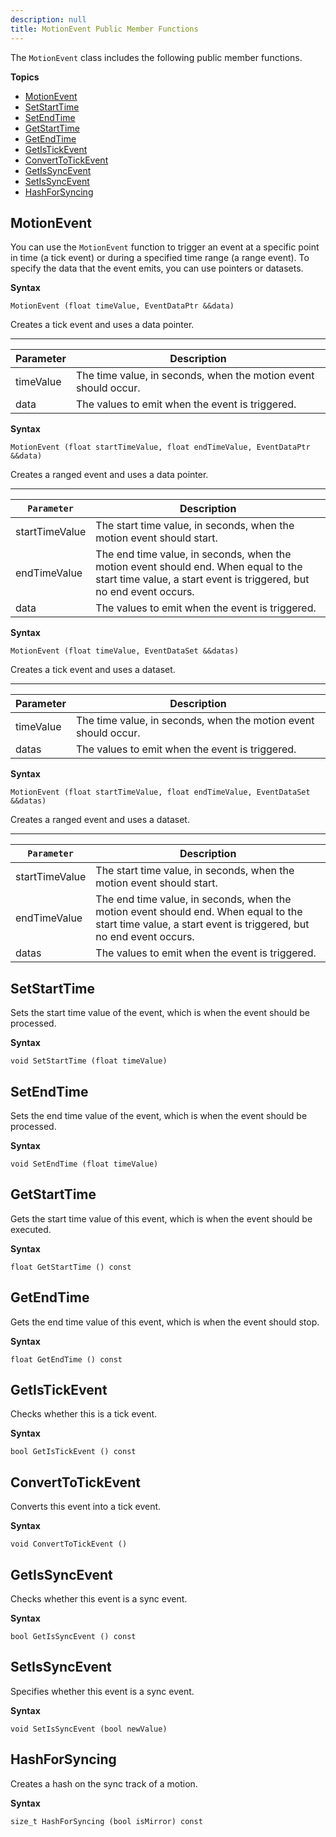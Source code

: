 ```yaml
---
description: null
title: MotionEvent Public Member Functions
---
```


The `MotionEvent` class includes the following public member functions.

**Topics**
+ [MotionEvent](#char-animation-editor-custom-events-parameters-motionevent)
+ [SetStartTime](#char-animation-editor-custom-events-parameters-setstarttime)
+ [SetEndTime](#char-animation-editor-custom-events-parameters-setendtime)
+ [GetStartTime](#char-animation-editor-custom-events-parameters-getstarttime)
+ [GetEndTime](#char-animation-editor-custom-events-parameters-getendtime)
+ [GetIsTickEvent](#char-animation-editor-custom-events-parameters-getistickevent)
+ [ConvertToTickEvent](#char-animation-editor-custom-events-parameters-converttotickevent)
+ [GetIsSyncEvent](#char-animation-editor-custom-events-parameters-getissyncevent)
+ [SetIsSyncEvent](#char-animation-editor-custom-events-parameters-setissyncevent)
+ [HashForSyncing](#char-animation-editor-custom-events-parameters-hashforsyncing)

## MotionEvent 

You can use the `MotionEvent` function to trigger an event at a specific point in time (a tick event) or during a specified time range (a range event). To specify the data that the event emits, you can use pointers or datasets.

**Syntax**

```
MotionEvent (float timeValue, EventDataPtr &&data)
```

Creates a tick event and uses a data pointer.


****

| Parameter | Description |
| --- | --- |
| timeValue | The time value, in seconds, when the motion event should occur. |
| data | The values to emit when the event is triggered. |

**Syntax**

```
MotionEvent (float startTimeValue, float endTimeValue, EventDataPtr &&data)
```

Creates a ranged event and uses a data pointer.


****

| `Parameter` | Description |
| --- | --- |
| startTimeValue | The start time value, in seconds, when the motion event should start. |
| endTimeValue | The end time value, in seconds, when the motion event should end. When equal to the start time value, a start event is triggered, but no end event occurs. |
| data | The values to emit when the event is triggered. |

**Syntax**

```
MotionEvent (float timeValue, EventDataSet &&datas)
```

Creates a tick event and uses a dataset.


****

| Parameter | Description |
| --- | --- |
| timeValue | The time value, in seconds, when the motion event should occur. |
| datas | The values to emit when the event is triggered. |

**Syntax**

```
MotionEvent (float startTimeValue, float endTimeValue, EventDataSet &&datas)
```

Creates a ranged event and uses a dataset.


****

| `Parameter` | Description |
| --- | --- |
| startTimeValue | The start time value, in seconds, when the motion event should start. |
| endTimeValue | The end time value, in seconds, when the motion event should end. When equal to the start time value, a start event is triggered, but no end event occurs. |
| datas | The values to emit when the event is triggered. |

## SetStartTime 

Sets the start time value of the event, which is when the event should be processed.

**Syntax**

```
void SetStartTime (float timeValue)
```

## SetEndTime 

Sets the end time value of the event, which is when the event should be processed.

**Syntax**

```
void SetEndTime (float timeValue)
```

## GetStartTime 

Gets the start time value of this event, which is when the event should be executed.

**Syntax**

```
float GetStartTime () const
```

## GetEndTime 

Gets the end time value of this event, which is when the event should stop.

**Syntax**

```
float GetEndTime () const
```

## GetIsTickEvent 

Checks whether this is a tick event.

**Syntax**

```
bool GetIsTickEvent () const
```

## ConvertToTickEvent 

Converts this event into a tick event.

**Syntax**

```
void ConvertToTickEvent ()
```

## GetIsSyncEvent 

Checks whether this event is a sync event.

**Syntax**

```
bool GetIsSyncEvent () const
```

## SetIsSyncEvent 

Specifies whether this event is a sync event.

**Syntax**

```
void SetIsSyncEvent (bool newValue)
```

## HashForSyncing 

Creates a hash on the sync track of a motion.

**Syntax**

```
size_t HashForSyncing (bool isMirror) const
```

